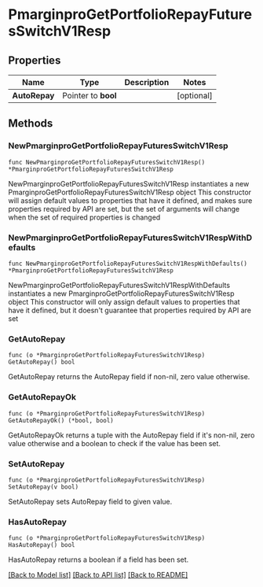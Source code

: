 # PmarginproGetPortfolioRepayFuturesSwitchV1Resp

## Properties

Name | Type | Description | Notes
------------ | ------------- | ------------- | -------------
**AutoRepay** | Pointer to **bool** |  | [optional] 

## Methods

### NewPmarginproGetPortfolioRepayFuturesSwitchV1Resp

`func NewPmarginproGetPortfolioRepayFuturesSwitchV1Resp() *PmarginproGetPortfolioRepayFuturesSwitchV1Resp`

NewPmarginproGetPortfolioRepayFuturesSwitchV1Resp instantiates a new PmarginproGetPortfolioRepayFuturesSwitchV1Resp object
This constructor will assign default values to properties that have it defined,
and makes sure properties required by API are set, but the set of arguments
will change when the set of required properties is changed

### NewPmarginproGetPortfolioRepayFuturesSwitchV1RespWithDefaults

`func NewPmarginproGetPortfolioRepayFuturesSwitchV1RespWithDefaults() *PmarginproGetPortfolioRepayFuturesSwitchV1Resp`

NewPmarginproGetPortfolioRepayFuturesSwitchV1RespWithDefaults instantiates a new PmarginproGetPortfolioRepayFuturesSwitchV1Resp object
This constructor will only assign default values to properties that have it defined,
but it doesn't guarantee that properties required by API are set

### GetAutoRepay

`func (o *PmarginproGetPortfolioRepayFuturesSwitchV1Resp) GetAutoRepay() bool`

GetAutoRepay returns the AutoRepay field if non-nil, zero value otherwise.

### GetAutoRepayOk

`func (o *PmarginproGetPortfolioRepayFuturesSwitchV1Resp) GetAutoRepayOk() (*bool, bool)`

GetAutoRepayOk returns a tuple with the AutoRepay field if it's non-nil, zero value otherwise
and a boolean to check if the value has been set.

### SetAutoRepay

`func (o *PmarginproGetPortfolioRepayFuturesSwitchV1Resp) SetAutoRepay(v bool)`

SetAutoRepay sets AutoRepay field to given value.

### HasAutoRepay

`func (o *PmarginproGetPortfolioRepayFuturesSwitchV1Resp) HasAutoRepay() bool`

HasAutoRepay returns a boolean if a field has been set.


[[Back to Model list]](../README.md#documentation-for-models) [[Back to API list]](../README.md#documentation-for-api-endpoints) [[Back to README]](../README.md)


